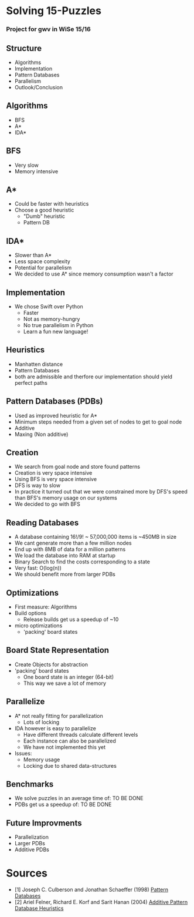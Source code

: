 # Solving 15-Puzzles
### Project for gwv in WiSe 15/16



## Structure
* Algorithms
* Implementation
* Pattern Databases
* Parallelism
* Outlook/Conclusion



## Algorithms
* BFS
* A*
* IDA*


## BFS
* Very slow
* Memory intensive


##  A*
* Could be faster with heuristics
* Choose a good heuristic
  * "Dumb" heuristic
  * Pattern DB


## IDA*
* Slower than A*
* Less space complexity
* Potential for parallelism
* We decided to use A* since memory consumption wasn't a factor



## Implementation
* We chose Swift over Python
  * Faster
  * Not as memory-hungry
  * No true parallelism in Python
  * Learn a fun new language!



## Heuristics
* Manhatten distance
* Pattern Databases
* both are admissible and therfore our implementation should yield perfect paths



## Pattern Databases (PDBs)
* Used as improved heuristic for A*
* Minimum steps needed from a given set of nodes to get to goal node
* Additive
* Maxing (Non additive)


## Creation
* We search from goal node and store found patterns
* Creation is very space intensive
* Using BFS is very space intensive
* DFS is way to slow
* In practice it turned out that we were constrained more by DFS's speed than BFS's memory usage on our systems
* We decided to go with BFS


## Reading Databases
* A database containing 16!/9! ~ 57,000,000 items is ~450MB in size
* We cant generate more than a few million nodes
* End up with 8MB of data for a million patterns
* We load the database into RAM at startup
* Binary Search to find the costs corresponding to a state
* Very fast: O(log(n))
* We should benefit more from larger PDBs



## Optimizations
* First measure: Algorithms
* Build options
  * Release builds get us a speedup of ~10
* micro optimizations
  * 'packing' board states


## Board State Representation
* Create Objects for abstraction
* 'packing' board states
  * One board state is an integer (64-bit)
  * This way we save a lot of memory



## Parallelize
* A* not really fitting for parallelization
  * Lots of locking
* IDA however is easy to parallelize
  * Have different threads calculate different levels
  * Each instance can also be parallelized
  * We have not implemented this yet
* Issues:
  * Memory usage
  * Locking due to shared data-structures



## Benchmarks
* We solve puzzles in an average time of:
    TO BE DONE
* PDBs get us a speedup of:
    TO BE DONE
    


## Future Improvments
* Parallelization
* Larger PDBs
* Additive PDBs



# Sources
* [1] Joseph C. Culberson and Jonathan Schaeffer (1998) [Pattern Databases](https://webdocs.cs.ualberta.ca/~jonathan/publications/ai_publications/compi.pdf)
* [2] Ariel Felner, Richard E. Korf and Sarit Hanan (2004) [Additive Pattern Database Heuristics](https://www.jair.org/media/1480/live-1480-2332-jair.pdf)

